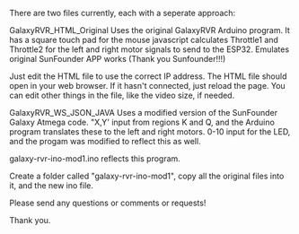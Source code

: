 There are two files currently, each with a seperate approach:

GalaxyRVR_HTML_Original 
  Uses the original GalaxyRVR Arduino program. 
  It has a square touch pad for the mouse
  javascript calculates Throttle1 and Throttle2 for the left and right motor signals to send to the ESP32.
  Emulates original SunFounder APP works (Thank you Sunfounder!!!)

  Just edit the HTML file to use the correct IP address.
    The HTML file should open in your web browser.
    If it hasn't connected, just reload the page. You can edit other things in the file, like the video size, if needed.



GalaxyRVR_WS_JSON_JAVA
  Uses a modified version of the SunFounder Galaxy Atmega code. 
  "X,Y' input from regions K and Q, and the Arduino program translates these to the left and right motors. 
  0-10 input for the LED, and the progam was modified to reflect this as well.

  galaxy-rvr-ino-mod1.ino reflects this program.

  Create a folder called "galaxy-rvr-ino-mod1", 
    copy all the original files into it, 
    and the new ino file.

Please send any questions or comments or requests!

Thank you.
